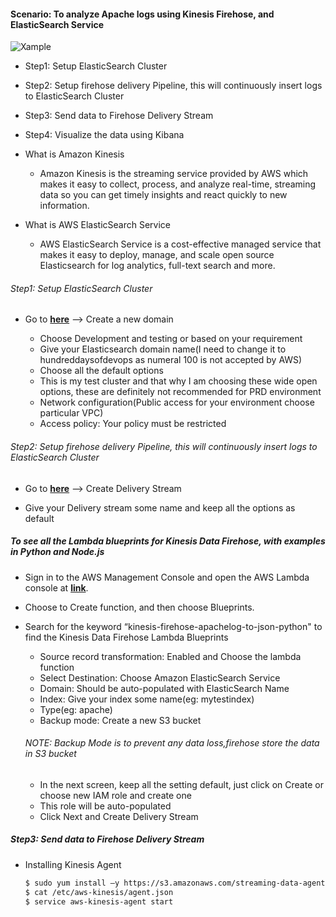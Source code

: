 #### Scenario: To analyze Apache logs using Kinesis Firehose, and ElasticSearch Service

![**Xample**](https://miro.medium.com/max/700/1*8sWVykRRIga2R8YnXdNeWA.jpeg)

* Step1: Setup ElasticSearch Cluster

* Step2: Setup firehose delivery Pipeline, this will continuously insert logs to ElasticSearch Cluster

* Step3: Send data to Firehose Delivery Stream

* Step4: Visualize the data using Kibana

* What is Amazon Kinesis

    * Amazon Kinesis is the streaming service provided by AWS which makes it easy to collect, process, and analyze real-time, streaming data so you can get timely insights and react quickly to new information.

* What is AWS ElasticSearch Service

    * AWS ElasticSearch Service is a cost-effective managed service that makes it easy to deploy, manage, and scale open source Elasticsearch for log analytics, full-text search and more.

###### Step1: Setup ElasticSearch Cluster

* Go to [**here**](https://us-west-2.console.aws.amazon.com/es/) --> Create a new domain

    * Choose Development and testing or based on your requirement
    * Give your Elasticsearch domain name(I need to change it to hundreddaysofdevops as numeral 100 is not accepted by AWS) 
    * Choose all the default options
    * This is my test cluster and that why I am choosing these wide open options, these are definitely not recommended for PRD environment
    * Network configuration(Public access for your environment choose particular VPC)
    * Access policy: Your policy must be restricted

###### Step2: Setup firehose delivery Pipeline, this will continuously insert logs to ElasticSearch Cluster

* Go to [**here**](https://us-west-2.console.aws.amazon.com/firehose) --> Create Delivery Stream

* Give your Delivery stream some name and keep all the options as default

##### To see all the Lambda blueprints for Kinesis Data Firehose, with examples in Python and Node.js

* Sign in to the AWS Management Console and open the AWS Lambda console at [**link**](https://console.aws.amazon.com/lambda/).
* Choose to Create function, and then choose Blueprints.
* Search for the keyword “kinesis-firehose-apachelog-to-json-python" to find the Kinesis Data Firehose Lambda Blueprints

    * Source record transformation: Enabled and Choose the lambda function
    * Select Destination: Choose Amazon ElasticSearch Service
    * Domain: Should be auto-populated with ElasticSearch Name
    * Index: Give your index some name(eg: mytestindex)
    * Type(eg: apache)
    * Backup mode: Create a new S3 bucket
    ###### NOTE: Backup Mode is to prevent any data loss,firehose store the data in S3 bucket
    * In the next screen, keep all the setting default, just click on Create or choose new IAM role and create one
    * This role will be auto-populated
    * Click Next and Create Delivery Stream

##### Step3: Send data to Firehose Delivery Stream

* Installing Kinesis Agent

    ```sh
    $ sudo yum install –y https://s3.amazonaws.com/streaming-data-agent/aws-kinesis-agent-latest.amzn1.noarch.rpm
    $ cat /etc/aws-kinesis/agent.json
    $ service aws-kinesis-agent start
    ```
